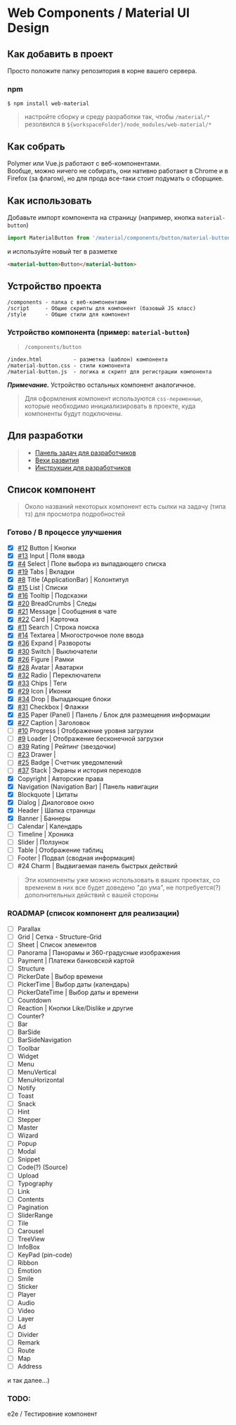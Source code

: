 # Web Components / Material UI Design

## Как добавить в проект
Просто положите папку репозитория в корне вашего сервера.

### npm
```shell
$ npm install web-material
```
> настройте сборку и среду разработки так, чтобы `/material/*` резолвился в `${workspaceFolder}/node_modules/web-material/*`

## Как собрать
Polymer или Vue.js работают с веб-компонентами.\
Вообще, можно ничего не собирать, они нативно работают в Chrome и в Firefox (за флагом), но для прода все-таки стоит подумать о сборщике.

## Как использовать
Добавьте импорт компонента на страницу (например, кнопка `material-button`)
```js
import MaterialButton from '/material/components/button/material-button.js';
```
и используйте новый тег в разметке
```html
<material-button>Button</material-button>
```

## Устройство проекта
```
/components - папка с веб-компонентами
/script     - Общие скрипты для компонент (базовый JS класс)
/style      - Общие стили для компонент
```

### Устройство компонента (пример: `material-button`)
> `/components/button`
```
/index.html          - разметка (шаблон) компонента
/material-button.css - стили компонента
/material-button.js  - логика и скрипт для регистрации компонента
```
*__Примечание.__* Устройство остальных компонент аналогичное.

> Для оформления компонент используются `css-переменные`, которые необходимо инициализировать в проекте, куда компоненты будут подключены.

## Для разработки
> - [Панель задач для разработчиков](//github.com/xaota/material/projects/1?fullscreen=true)
> - [Вехи развития](//github.com/xaota/material/milestones)
> - [Инструкции для разработчиков](//github.com/xaota/material/blob/master/contributing.md)

## Список компонент
> Около названий некоторых компонент есть сылки на задачу (типа тз) для просмотра подробностей

### Готово / В процессе улучшения
- [x] [#12](//github.com/xaota/material/issues/12) Button | Кнопки
- [x] [#13](//github.com/xaota/material/issues/13) Input | Поля ввода
- [x] [#4](//github.com/xaota/material/issues/4) Select | Поле выбора из выпадающего списка
- [x] [#19](//github.com/xaota/material/issues/19) Tabs | Вкладки
- [x] [#8](//github.com/xaota/material/issues/8) Title (ApplicationBar) | Колонтитул
- [x] [#15](//github.com/xaota/material/issues/15) List | Списки
- [x] [#16](//github.com/xaota/material/issues/16) Tooltip | Подсказки
- [x] [#20](//github.com/xaota/material/issues/20) BreadCrumbs | Следы
- [x] [#21](//github.com/xaota/material/issues/21) Message | Сообщения в чате
- [x] [#22](//github.com/xaota/material/issues/22) Card | Карточка
- [x] [#11](//github.com/xaota/material/issues/11) Search | Строка поиска
- [x] [#14](//github.com/xaota/material/issues/14) Textarea | Многострочное поле ввода
- [x] [#36](//github.com/xaota/material/issues/36) Expand | Развороты
- [x] [#30](//github.com/xaota/material/issues/30) Switch | Выключатели
- [x] [#26](//github.com/xaota/material/issues/26) Figure | Рамки
- [x] [#28](//github.com/xaota/material/issues/28) Avatar | Аватарки
- [x] [#32](//github.com/xaota/material/issues/32) Radio | Переключатели
- [x] [#33](//github.com/xaota/material/issues/33) Chips | Теги
- [x] [#29](//github.com/xaota/material/issues/29) Icon | Иконки
- [x] [#34](//github.com/xaota/material/issues/34) Drop | Выпадающие блоки
- [x] [#31](//github.com/xaota/material/issues/31) Checkbox | Флажки
- [x] [#35](//github.com/xaota/material/issues/35) Paper (Panel) | Панель / Блок для размещения информации
- [x] [#27](//github.com/xaota/material/issues/27) Caption | Заголовок
- [ ] [#10](//github.com/xaota/material/issues/10) Progress | Отображение уровня загрузки
- [ ] [#9](//github.com/xaota/material/issues/9) Loader | Отображение бесконечной загрузки
- [ ] [#39](//github.com/xaota/material/issues/39) Rating | Рейтинг (звездочки)
- [ ] [#23](//github.com/xaota/material/issues/23) Drawer |
- [ ] [#25](//github.com/xaota/material/issues/25) Badge | Счетчик уведомлений
- [ ] [#37](//github.com/xaota/material/issues/37) Stack | Экраны и история переходов
- [x] Copyright | Авторские права
- [x] Navigation (Navigation Bar) | Панель навигации
- [x] Blockquote | Цитаты
- [x] Dialog | Диалоговое окно
- [x] Header | Шапка страницы
- [x] Banner | Баннеры
- [ ] Calendar | Календарь
- [ ] Timeline | Хроника
- [ ] Slider | Ползунок
- [ ] Table | Отображение таблиц
- [ ] Footer | Подвал (сводная информация)
- [ ] #24 Charm | Выдвигаемая панель быстрых действий

> Эти компоненты уже можно использовать в ваших проектах, со временем в них все будет доведено "до ума", не потребуется(?) дополнительных действий с вашей стороны

### ROADMAP (список компонент для реализации)
- [ ] Parallax
- [ ] Grid | Сетка - Structure-Grid
- [ ] Sheet | Список элементов
- [ ] Panorama | Панорамы и 360-градусные изображения
- [ ] Payment | Платежи банковской картой
- [ ] Structure
- [ ] PickerDate | Выбор времени
- [ ] PickerTime | Выбор даты (календарь)
- [ ] PickerDateTime | Выбор даты и времени
- [ ] Countdown
- [ ] Reaction | Кнопки Like/Dislike и другие
- [ ] Counter?
- [ ] Bar
- [ ] BarSide
- [ ] BarSideNavigation
- [ ] Toolbar
- [ ] Widget
- [ ] Menu
- [ ] MenuVertical
- [ ] MenuHorizontal
- [ ] Notify
- [ ] Toast
- [ ] Snack
- [ ] Hint
- [ ] Stepper
- [ ] Master
- [ ] Wizard
- [ ] Popup
- [ ] Modal
- [ ] Snippet
- [ ] Code(?) (Source)
- [ ] Upload
- [ ] Typography
- [ ] Link
- [ ] Contents
- [ ] Pagination
- [ ] SliderRange
- [ ] Tile
- [ ] Carousel
- [ ] TreeView
- [ ] InfoBox
- [ ] KeyPad (pin-code)
- [ ] Ribbon
- [ ] Emotion
- [ ] Smile
- [ ] Sticker
- [ ] Player
- [ ] Audio
- [ ] Video
- [ ] Layer
- [ ] Ad
- [ ] Divider
- [ ] Remark
- [ ] Route
- [ ] Map
- [ ] Address

и так далее...)

### TODO:
e2e / Тестировние компонент
